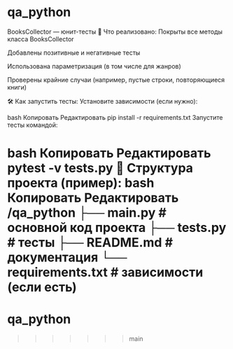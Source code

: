 
# qa_python
BooksCollector — юнит-тесты
📌 Что реализовано:
Покрыты все методы класса BooksCollector

Добавлены позитивные и негативные тесты

Использована параметризация (в том числе для жанров)

Проверены крайние случаи (например, пустые строки, повторяющиеся книги)

🛠 Как запустить тесты:
Установите зависимости (если нужно):

bash
Копировать
Редактировать
pip install -r requirements.txt
Запустите тесты командой:

bash
Копировать
Редактировать
pytest -v tests.py
📂 Структура проекта (пример):
bash
Копировать
Редактировать
/qa_python
├── main.py           # основной код проекта
├── tests.py          # тесты
├── README.md         # документация
└── requirements.txt  # зависимости (если есть)
=======
# qa_python
>>>>>>> main

